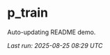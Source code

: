 # p_train

Auto-updating README demo.

<!--START_SECTION:status-->
_Last run: 2025-08-25 08:29 UTC_
<!--END_SECTION:status-->




























































































































